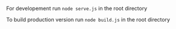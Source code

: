 For developement run `node serve.js` in the root directory

To build production version run `node build.js` in the root directory